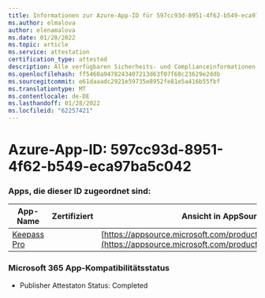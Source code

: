 ```yaml
---
title: Informationen zur Azure-App-ID für 597cc93d-8951-4f62-b549-eca97ba5c042
ms.author: elmalova
author: elenamalova
ms.date: 01/28/2022
ms.topic: article
ms.service: attestation
certification_type: attested
description: Alle verfügbaren Sicherheits- und Complianceinformationen für 597cc93d-8951-4f62-b549-eca97ba5c042.
ms.openlocfilehash: ff5460a9478243407213d63f07f68c23629e2ddb
ms.sourcegitcommit: e61daaadc2921e59735e8952fe81e5a416b55fbf
ms.translationtype: MT
ms.contentlocale: de-DE
ms.lasthandoff: 01/28/2022
ms.locfileid: "62257421"
---
```

# <a name="azure-app-id-597cc93d-8951-4f62-b549-eca97ba5c042"></a>Azure-App-ID: 597cc93d-8951-4f62-b549-eca97ba5c042


### <a name="apps-associated-with-this-id"></a>Apps, die dieser ID zugeordnet sind:
| **App-Name** | **Zertifiziert** | **Ansicht in AppSource** |
|--------------|---------------|-----------------------|
| [Keepass Pro](https://docs.microsoft.com/microsoft-365-app-certification/forward/WA200003336) |  | [https://appsource.microsoft.com/product/office/WA200003336](https://appsource.microsoft.com/product/office/WA200003336) |

### <a name="microsoft-365-app-compliance-status"></a>Microsoft 365 App-Kompatibilitätsstatus
- Publisher Attestaton Status: Completed
